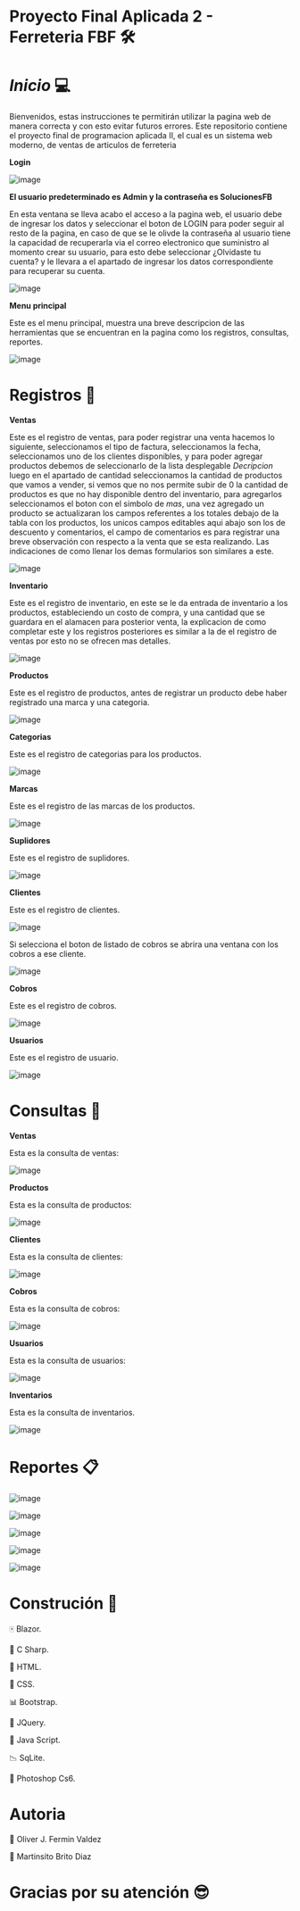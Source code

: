 # Proyecto Final Aplicada 2 - Ferreteria FBF 🛠️

# *Inicio* 	💻

Bienvenidos, estas instrucciones te permitirán utilizar la pagina web de manera correcta y con esto evitar futuros errores.
Este repositorio contiene el proyecto final de programacion aplicada II, el cual es un sistema web moderno, de ventas de articulos de ferreteria

**Login**

![image](https://user-images.githubusercontent.com/54644026/89111561-1afeb500-d425-11ea-8ab9-9774103d77f5.png)

**El usuario predeterminado es Admin y la contraseña es SolucionesFB**

En esta ventana se lleva acabo el acceso a la pagina web, el usuario debe de ingresar los datos y seleccionar
el boton de LOGIN para poder seguir al resto de la pagina, en caso de que se le olivde la contraseña al usuario 
tiene la capacidad de recuperarla via el correo electronico que suministro al momento crear su usuario, 
para esto debe seleccionar ¿Olvidaste tu cuenta? y le llevara a el apartado de ingresar los datos correspondiente para 
recuperar su cuenta.

![image](https://user-images.githubusercontent.com/54644026/88987279-6d17cd00-d2a3-11ea-9624-55765fe8f5b4.png)

**Menu principal**

Este es el menu principal, muestra una breve descripcion de las herramientas que se encuentran en la pagina como 
los registros, consultas, reportes.

![image](https://user-images.githubusercontent.com/54644026/88992136-8f641780-d2b0-11ea-933d-06ec2f787d70.png)

# **Registros** 📝

**Ventas** 

Este es el registro de ventas, para poder registrar una venta hacemos lo siguiente, seleccionamos el tipo de factura, 
seleccionamos la fecha, seleccionamos uno de los clientes disponibles, y para poder agregar productos debemos de 
seleccionarlo de la lista desplegable *Decripcion* luego en el apartado de cantidad seleccionamos la cantidad de 
productos que vamos a vender, si vemos que no nos permite subir de 0 la cantidad de productos es que no hay disponible 
dentro del inventario, para agregarlos seleccionamos el boton con el simbolo de *mas*, una vez agregado un producto 
se actualizaran los campos referentes a los totales debajo de la tabla con los productos, los unicos campos editables 
aqui abajo son los de descuento y comentarios, el campo de comentarios es para registrar una breve observación con 
respecto a la venta que se esta realizando. Las indicaciones de como llenar los demas formularios son similares a este.  

![image](https://user-images.githubusercontent.com/54644026/89111574-4ed9da80-d425-11ea-8b5b-349769503d82.png)

**Inventario** 

Este es el registro de inventario, en este se le da entrada de inventario a los productos, estableciendo un costo de compra, 
y una cantidad que se guardara en el alamacen para posterior venta, la explicacion de como completar este y los registros 
posteriores es similar a la de el registro de ventas por esto no se ofrecen mas detalles.

![image](https://user-images.githubusercontent.com/54644026/89111622-0ec72780-d426-11ea-917c-865a8d10b2a6.png)

**Productos** 

Este es el registro de productos, antes de registrar un producto debe haber registrado una marca y una categoria.

![image](https://user-images.githubusercontent.com/54644026/88991384-8bcf9100-d2ae-11ea-9460-701c65bb1778.png)

**Categorias** 

Este es el registro de categorias para los productos.

![image](https://user-images.githubusercontent.com/54644026/88991065-9ccbd280-d2ad-11ea-82a8-884d8f55606f.png)

**Marcas** 

Este es el registro de las marcas de los productos.

![image](https://user-images.githubusercontent.com/54644026/88991204-0815a480-d2ae-11ea-8321-781ac3e95ae7.png)

**Suplidores** 

Este es el registro de suplidores.

![image](https://user-images.githubusercontent.com/54644026/88991564-01d3f800-d2af-11ea-9807-a1ea22aaf782.png)

**Clientes**

Este es el registro de clientes.

![image](https://user-images.githubusercontent.com/54644026/88991612-2039f380-d2af-11ea-891a-11e4c11e23d3.png)

Si selecciona el boton de listado de cobros se abrira una ventana con los cobros a ese cliente.

![image](https://user-images.githubusercontent.com/54644026/89111656-81d09e00-d426-11ea-85bd-d138f2376f3f.png)

**Cobros**

Este es el registro de cobros.

![image](https://user-images.githubusercontent.com/54644026/88991820-b66e1980-d2af-11ea-8b2f-3db65e8836f4.png)

**Usuarios**

Este es el registro de usuario.

![image](https://user-images.githubusercontent.com/54644026/88991847-ce459d80-d2af-11ea-99a8-854e080e737f.png)

# **Consultas** 📰

   **Ventas**

Esta es la consulta de ventas:

![image](https://user-images.githubusercontent.com/54644026/88877149-da1f5a00-d1f2-11ea-854e-4018e730e3fb.png)

   **Productos**

Esta es la consulta de productos:

![image](https://user-images.githubusercontent.com/54644026/88878008-e0aed100-d1f4-11ea-9a77-5271fbd5faec.png)

   **Clientes**

Esta es la consulta de clientes:

![image](https://user-images.githubusercontent.com/54644026/88878080-181d7d80-d1f5-11ea-9aec-af8fb4897fa2.png)

   **Cobros**

Esta es la consulta de cobros:

![image](https://user-images.githubusercontent.com/54644026/88878194-616dcd00-d1f5-11ea-9370-c205338a33cc.png)

   **Usuarios**

Esta es la consulta de usuarios:

![image](https://user-images.githubusercontent.com/54644026/88878282-91b56b80-d1f5-11ea-8ea1-8b449c8dc899.png)

**Inventarios**

Esta es la consulta de inventarios.

![image](https://user-images.githubusercontent.com/54644026/89111701-fe637c80-d426-11ea-895e-c50f361bd39a.png)


# **Reportes** 📋

![image](https://user-images.githubusercontent.com/54644026/88992756-28dff900-d2b2-11ea-9f01-0421aea6877e.png)

![image](https://user-images.githubusercontent.com/54644026/89111828-767e7200-d428-11ea-9ede-766b15a32f5a.png)

![image](https://user-images.githubusercontent.com/54644026/88992454-74de6e00-d2b1-11ea-9cb1-382d42293e5b.png)

![image](https://user-images.githubusercontent.com/54644026/88992532-ab1bed80-d2b1-11ea-9abe-051388db0430.png)

![image](https://user-images.githubusercontent.com/54644026/88992562-be2ebd80-d2b1-11ea-9899-a3fa80174d73.png)

# **Construción** 🔨

🀄 Blazor.

📝 C Sharp.

📑 HTML.

📖 CSS.

📊 Bootstrap.

📃 JQuery.

📜 Java Script.

📉 SqLite.

🎨 Photoshop Cs6.

# **Autoria** 

👷 Oliver J. Fermin Valdez

👷 Martinsito Brito Diaz

# **Gracias por su atención** 😎
